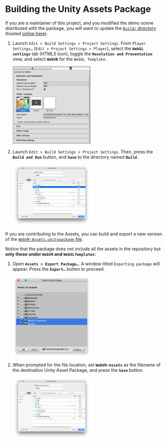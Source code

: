 # Building the Unity Assets Package

If you are a maintainer of this project, and you modified the demo scene distributed with the package, you will want to update the [`Build/` directory](https://github.com/mozilla/unity-webvr-export/tree/master/Build/) (hosted [online here](https://mozilla.github.io/unity-webvr-export/Build/)).

1. Launch `Edit > Build Settings > Project Settings`. From `Player Settings…` (`Edit > Project Settings > Player`), select the **`WebGL settings`** tab (HTML5 icon), toggle the **`Resolution and Presentation`** view, and select **`WebVR`** for the `WebGL Template`.

    <img alt="WebGL template selector" src="./images/webvr-template.png" width="250">

2. Launch `Edit > Build Settings > Project Settings`. Then, press the **`Build and Run`** button, and **`Save`** to the directory named **`Build`**.

    <img alt="Selecting the Build folder" src="../img/build-webgl.png" width="250">

If you are contributing to the Assets, you can build and export a new version of the [`WebVR-Assets.unitypackage` file](../WebVR-Assets.unitypackage).

Notice that the package does not include all the assets in the repository but **only those under `WebVR` and `WebGLTemplates`**:

1. Open **`Assets > Export Package…`**. A window titled `Exporting package` will appear. Press the **`Export…`** button to proceed.

    <img alt="Exporting package" src="../img/exporting-asset-package.png" width="250">

2. When prompted for the file location, set **`WebVR-Assets`** as the filename of the destination Unity Asset Package, and press the **`Save`** button.

    <img alt="Export package …" src="../img/export-asset-package.png" width="250">
